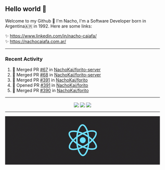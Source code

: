 ## Hello world 👋  
Welcome to my Github 🧙‍ I'm Nacho, I'm a Software Developer born in Argentina🇦🇷 in 1992. Here are some links:  
  
✨ https://www.linkedin.com/in/nacho-caiafa/  
✨ https://nachocaiafa.com.ar/  

---

### Recent Activity

<!--START_SECTION:activity-->
1. 🎉 Merged PR [#67](https://github.com/NachoKai/forito-server/pull/67) in [NachoKai/forito-server](https://github.com/NachoKai/forito-server)
2. 🎉 Merged PR [#68](https://github.com/NachoKai/forito-server/pull/68) in [NachoKai/forito-server](https://github.com/NachoKai/forito-server)
3. 🎉 Merged PR [#391](https://github.com/NachoKai/forito/pull/391) in [NachoKai/forito](https://github.com/NachoKai/forito)
4. 💪 Opened PR [#391](https://github.com/NachoKai/forito/pull/391) in [NachoKai/forito](https://github.com/NachoKai/forito)
5. 🎉 Merged PR [#390](https://github.com/NachoKai/forito/pull/390) in [NachoKai/forito](https://github.com/NachoKai/forito)
<!--END_SECTION:activity-->

---

<p align="center">
    <img align='center' src="https://github-readme-stats.vercel.app/api?username=NachoKai&theme=react&hide_border=true&include_all_commits=false&count_private=true" />
    <img align="center" src="https://github-readme-stats.vercel.app/api/top-langs?username=NachoKai&langs_count=10&show_icons=true&locale=en&layout=compact&theme=react&hide_border=true" />
    <img align='center' src="https://github-readme-streak-stats.herokuapp.com/?user=NachoKai&theme=react&hide_border=true" />
</p>

---

<p align="center">
    <img align='center' src='https://raw.githubusercontent.com/NachoKai/NachoKai/master/x3x5w638kkixi9s3h3vw.gif' >
</p>
